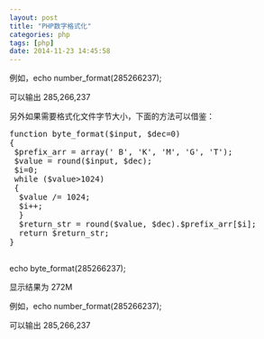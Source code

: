 ```yaml
---
layout: post
title: "PHP数字格式化"
categories: php
tags: [php]
date: 2014-11-23 14:45:58
---
```


例如，echo number_format(285266237); 

可以输出 285,266,237 

另外如果需要格式化文件字节大小，下面的方法可以借鉴： 

<pre>
function byte_format($input, $dec=0) 
{  
 $prefix_arr = array(' B', 'K', 'M', 'G', 'T'); 
 $value = round($input, $dec); 
 $i=0; 
 while ($value>1024) 
 {  
  $value /= 1024; 
  $i++; 
  } 
  $return_str = round($value, $dec).$prefix_arr[$i]; 
  return $return_str; 
} 

</pre>

echo byte_format(285266237); 

显示结果为 272M 

例如，echo number_format(285266237); 

可以输出 285,266,237 

